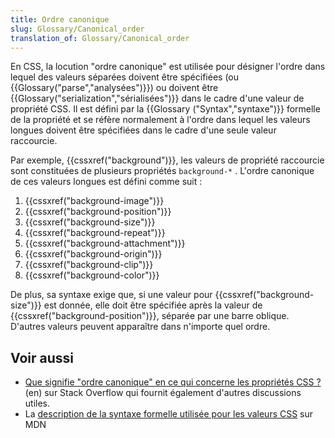 ```yaml
---
title: Ordre canonique
slug: Glossary/Canonical_order
translation_of: Glossary/Canonical_order
---
```


En CSS, la locution "ordre canonique" est utilisée pour désigner l'ordre dans lequel des valeurs séparées doivent être spécifiées (ou {{Glossary("parse","analysées")}}) ou doivent être {{Glossary("serialization","sérialisées")}} dans le cadre d'une valeur de propriété CSS. Il est défini par la {{Glossary ("Syntax","syntaxe")}} formelle de la propriété et se réfère normalement à l'ordre dans lequel les valeurs longues doivent être spécifiées dans le cadre d'une seule valeur raccourcie.

Par exemple, {{cssxref("background")}}, les valeurs de propriété raccourcie sont constituées de plusieurs propriétés `background-*` . L'ordre canonique de ces valeurs longues est défini comme suit :

1. {{cssxref("background-image")}}
2. {{cssxref("background-position")}}
3. {{cssxref("background-size")}}
4. {{cssxref("background-repeat")}}
5. {{cssxref("background-attachment")}}
6. {{cssxref("background-origin")}}
7. {{cssxref("background-clip")}}
8. {{cssxref("background-color")}}

De plus, sa syntaxe exige que, si une valeur pour {{cssxref("background-size")}} est donnée, elle doit être spécifiée après la valeur de {{cssxref("background-position")}}, séparée par une barre oblique. D'autres valeurs peuvent apparaître dans n'importe quel ordre.

## Voir aussi

- [Que signifie "ordre canonique" en ce qui concerne les propriétés CSS ?](https://stackoverflow.com/questions/28963536/what-does-canonical-order-mean-with-respect-to-css-properties) (en) sur Stack Overflow qui fournit également d'autres discussions utiles.
- La [description de la syntaxe formelle utilisée pour les valeurs CSS](/fr/docs/Web/CSS/Syntaxe_de_d%C3%A9finition_des_valeurs) sur MDN

